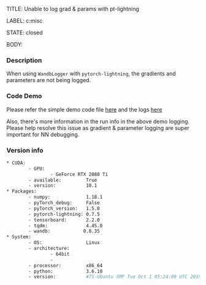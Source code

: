 TITLE:
Unable to log grad & params with pt-lightning

LABEL:
c:misc

STATE:
closed

BODY:
### Description

When using `WandbLogger` with `pytorch-lightning`, the gradients and parameters are not being logged.

### Code Demo
Please refer the simple demo code file [here](https://app.wandb.ai/tshrjn/demo/runs/3riz322l/files/code/demo_wandb_log.py) and the logs [here](https://app.wandb.ai/tshrjn/demo)

Also, there's more information in the run info in the above demo logging. Please help resolve this issue as gradient & parameter logging are super important for NN debugging.

### Version info

```bash
* CUDA:
        - GPU:
                - GeForce RTX 2080 Ti
        - available:         True
        - version:           10.1
* Packages:
        - numpy:             1.18.1
        - pyTorch_debug:     False
        - pyTorch_version:   1.5.0
        - pytorch-lightning: 0.7.5
        - tensorboard:       2.2.0
        - tqdm:              4.45.0
        - wandb:            0.8.35
* System:
        - OS:                Linux
        - architecture:
                - 64bit
                -
        - processor:         x86_64
        - python:            3.6.10
        - version:           #75-Ubuntu SMP Tue Oct 1 05:24:09 UTC 2019
```

